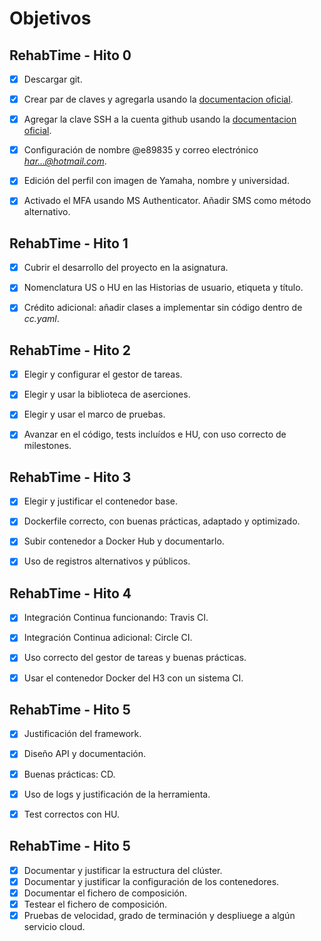 # Objetivos

## RehabTime - Hito 0
- [X] Descargar git.
- [X] Crear par de claves y agregarla usando la [documentacion oficial](https://docs.github.com/en/authentication/managing-commit-signature-verification/generating-a-new-gpg-key). 
- [X] Agregar la clave SSH a la cuenta github usando la [documentacion oficial](https://docs.github.com/es/github/authenticating-to-github/connecting-to-github-with-ssh/adding-a-new-ssh-key-to-your-github-account).
- [X] Configuración de nombre @e89835 y correo electrónico *har...@hotmail.com*.
- [X] Edición del perfil con imagen de Yamaha, nombre y universidad.
- [X] Activado el MFA usando MS Authenticator. Añadir SMS como método alternativo.


## RehabTime - Hito 1
- [X] Cubrir el desarrollo del proyecto en la asignatura.
- [X] Nomenclatura US o HU en las Historias de usuario, etiqueta y título.
- [X] Crédito adicional: añadir clases a implementar sin código dentro de _cc.yaml_.


## RehabTime - Hito 2
- [X] Elegir y configurar el gestor de tareas.
- [X] Elegir y usar la biblioteca de aserciones.
- [X] Elegir y usar el marco de pruebas.
- [X] Avanzar en el código, tests incluídos e HU, con uso correcto de milestones.


## RehabTime - Hito 3
- [X] Elegir y justificar el contenedor base.
- [X] Dockerfile correcto, con buenas prácticas, adaptado y optimizado.
- [X] Subir contenedor a Docker Hub y documentarlo.
- [X] Uso de registros alternativos y públicos.


## RehabTime - Hito 4
- [X] Integración Continua funcionando: Travis CI.
- [X] Integración Continua adicional: Circle CI.
- [X] Uso correcto del gestor de tareas y buenas prácticas.
- [X] Usar el contenedor Docker del H3 con un sistema CI.


## RehabTime - Hito 5
- [X] Justificación del framework.
- [X] Diseño API y documentación.
- [X] Buenas prácticas: CD.
- [X] Uso de logs y justificación de la herramienta.
- [X] Test correctos con HU.


## RehabTime - Hito 5
- [X] Documentar y justificar la estructura del clúster.
- [X] Documentar y justificar la configuración de los contenedores.
- [X] Documentar el fichero de composición.
- [X] Testear el fichero de composición.
- [X] Pruebas de velocidad, grado de terminación y despliuege a algún servicio cloud.

